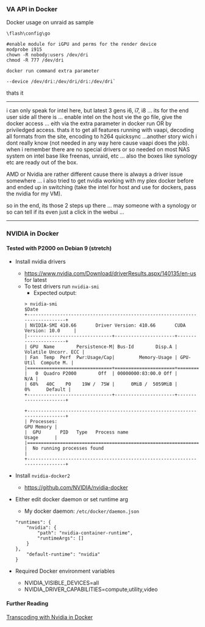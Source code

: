 
### VA API in Docker

Docker usage on unraid as sample

```
\flash\config\go

#enable module for iGPU and perms for the render device
modprobe i915
chown -R nobody:users /dev/dri
chmod -R 777 /dev/dri

docker run command extra parameter

--device /dev/dri:/dev/dri/dri:/dev/dri`
```

thats it


***


i can only speak for intel here, but latest 3 gens i6, i7, i8 ... its for the end user side all there is ...
enable intel on the host vie the go file, give the docker access ... eith via the extra parameter in docker run OR by priviledged access.
thats it to get all features running with vaapi, decoding all formats from the site, encoding to h264
quicksync ...another story wich i dont really know (not needed in any way here cause vaapi does the job).
when i remember there are no special drivers or so needed on most NAS system on intel base like freenas, unraid, etc ...
also the boxes like synology etc are ready out of the box.

AMD or Nvidia are rather different cause there is always a driver issue somewhere ... i also tried to get nvidia working
with my plex docker before and ended up in switching (take the intel for host and use for dockers, pass the nvidia for my VM).

so in the end, its those 2 steps up there ... may someone with a synology or so can tell if its even just a click in the webui ...

***

### NVIDIA in Docker
#### Tested with P2000 on Debian 9 (stretch)

- Install nvidia drivers
    - https://www.nvidia.com/Download/driverResults.aspx/140135/en-us for latest
    - To test drivers run `nvidia-smi`
        - Expected output:
        ```
        > nvidia-smi
        $Date
        +-----------------------------------------------------------------------------+
        | NVIDIA-SMI 410.66       Driver Version: 410.66       CUDA Version: 10.0     |
        |-------------------------------+----------------------+----------------------+
        | GPU  Name        Persistence-M| Bus-Id        Disp.A | Volatile Uncorr. ECC |
        | Fan  Temp  Perf  Pwr:Usage/Cap|         Memory-Usage | GPU-Util  Compute M. |
        |===============================+======================+======================|
        |   0  Quadro P2000        Off  | 00000000:83:00.0 Off |                  N/A |
        | 68%   40C    P0    19W /  75W |      0MiB /  5059MiB |      0%      Default |
        +-------------------------------+----------------------+----------------------+

        +-----------------------------------------------------------------------------+
        | Processes:                                                       GPU Memory |
        |  GPU       PID   Type   Process name                             Usage      |
        |=============================================================================|
        |  No running processes found                                                 |
        +-----------------------------------------------------------------------------+

        ```
- Install `nvidia-docker2`
    - https://github.com/NVIDIA/nvidia-docker
- Either edit docker daemon or set runtime arg
    - My docker daemon: `/etc/docker/daemon.json`
    ```    
    "runtimes": {
        "nvidia": {
            "path": "nvidia-container-runtime",
            "runtimeArgs": []
        }
    },
        "default-runtime": "nvidia"
    }
    ```

- Required Docker environment variables
    - NVIDIA_VISIBLE_DEVICES=all         
    - NVIDIA_DRIVER_CAPABILITIES=compute,utility,video

#### Further Reading
[Transcoding with Nvidia in Docker](https://www.funkypenguin.co.nz/note/gpu-transcoding-with-emby-plex-using-docker-nvidia)

